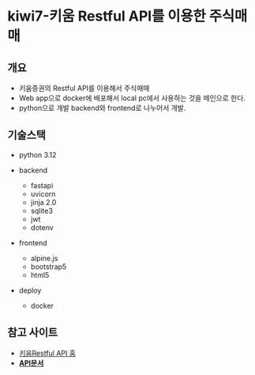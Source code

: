 # kiwi7-키움 Restful API를 이용한 주식매매

## 개요

- 키움증권의 Restful API를 이용해서 주식매매
- Web app으로 docker에 배포해서 local pc에서 사용하는 것을 메인으로 한다.
- python으로 개발 backend와 frontend로 나누어서 개발.


## 기술스택

- python 3.12
- backend 
  - fastapi
  - uvicorn
  - jinja 2.0
  - sqlite3
  - jwt
  - dotenv

- frontend
  - alpine.js
  - bootstrap5
  - html5
  
  
- deploy
  - docker

## 참고 사이트

- [키움Restful API 홈](https://openapi.kiwoom.com/main/home)
- [**API문서**](https://openapi.kiwoom.com/guide/apiguide)